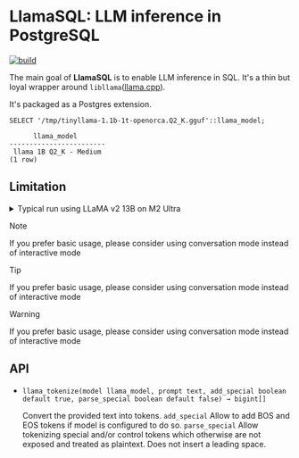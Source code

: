 # LlamaSQL: LLM inference in PostgreSQL

[![build](https://github.com/Florents-Tselai/pgllama/actions/workflows/build.yml/badge.svg)](https://github.com/Florents-Tselai/pgpdf/actions/workflows/build.yml)

The main goal of **LlamaSQL** is to enable LLM inference  in SQL.
It's a thin but loyal wrapper around `libllama`([llama.cpp](https://github.com/ggerganov/llama.cpp)).

It's packaged as a Postgres extension.

```tsql
SELECT '/tmp/tinyllama-1.1b-1t-openorca.Q2_K.gguf'::llama_model;
```

```tsql
      llama_model       
------------------------
 llama 1B Q2_K - Medium
(1 row)
```
## Limitation

<details>
<summary>Typical run using LLaMA v2 13B on M2 Ultra</summary>
Bla bla bla
</details>

> [!NOTE]
> If you prefer basic usage, please consider using conversation mode instead of interactive mode

> [!TIP]
> If you prefer basic usage, please consider using conversation mode instead of interactive mode

> [!WARNING]
> If you prefer basic usage, please consider using conversation mode instead of interactive mode

## API

- `llama_tokenize(model llama_model, prompt text, add_special boolean default true, parse_special boolean default false) → bigint[]`

    Convert the provided text into tokens. `add_special` Allow to add BOS and EOS tokens if model is configured to do so. `parse_special` Allow tokenizing special and/or control tokens which otherwise are not exposed and treated as plaintext. Does not insert a leading space.
